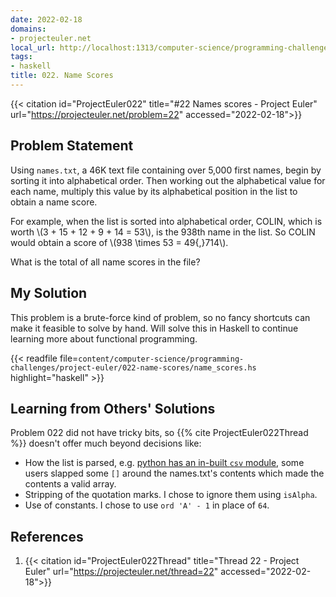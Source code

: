 ```yaml
---
date: 2022-02-18
domains:
- projecteuler.net
local_url: http://localhost:1313/computer-science/programming-challenges/project-euler/022-name-scores/022-name-scores/
tags:
- haskell
title: 022. Name Scores
---
```


{{< citation
  id="ProjectEuler022"
  title="#22 Names scores - Project Euler"
  url="https://projecteuler.net/problem=22"
  accessed="2022-02-18">}}

## Problem Statement

Using `names.txt`, a 46K text file containing over 5,000 first names,
begin by sorting it into alphabetical order. Then working out the
alphabetical value for each name, multiply this value by its
alphabetical position in the list to obtain a name score.

For example, when the list is sorted into alphabetical order, COLIN,
which is worth \\(3 + 15 + 12 + 9 + 14 = 53\\), is the 938th name in the
list. So COLIN would obtain a score of \\(938 \times 53 = 49{,}714\\).

What is the total of all name scores in the file?

## My Solution

This problem is a brute-force kind of problem, so no fancy shortcuts can
make it feasible to solve by hand. Will solve this in Haskell to
continue learning more about functional programming.

{{< readfile
  file=`content/computer-science/programming-challenges/project-euler/022-name-scores/name_scores.hs`
  highlight="haskell" >}}

## Learning from Others' Solutions

Problem 022 did not have tricky bits, so {{% cite ProjectEuler022Thread
%}} doesn't offer much beyond decisions like:

* How the list is parsed, e.g. [python has an in-built `csv`
  module](https://docs.python.org/3/library/csv.html), some users
  slapped some `[]` around the names.txt's contents which made the
  contents a valid array.
* Stripping of the quotation marks. I chose to ignore them using
  `isAlpha`.
* Use of constants. I chose to use `ord 'A' - 1` in place of `64`.

## References

1. {{< citation
  id="ProjectEuler022Thread"
  title="Thread 22 - Project Euler"
  url="https://projecteuler.net/thread=22"
  accessed="2022-02-18">}}
